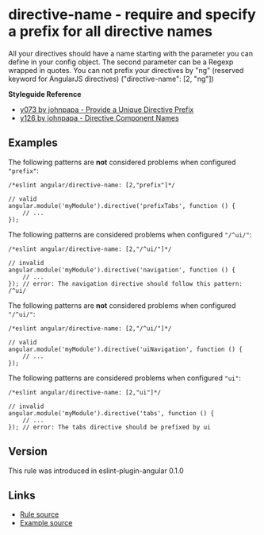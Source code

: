 <!-- WARNING: Generated documentation. Edit docs and examples in the rule and examples file ('rules/directive-name.js', 'examples/directive-name.js'). -->

# directive-name - require and specify a prefix for all directive names

All your directives should have a name starting with the parameter you can define in your config object.
The second parameter can be a Regexp wrapped in quotes.
You can not prefix your directives by "ng" (reserved keyword for AngularJS directives) ("directive-name":  [2, "ng"])

**Styleguide Reference**

* [y073 by johnpapa - Provide a Unique Directive Prefix](https://github.com/johnpapa/angular-styleguide#style-y073)
* [y126 by johnpapa - Directive Component Names](https://github.com/johnpapa/angular-styleguide#style-y126)

## Examples

The following patterns are **not** considered problems when configured `"prefix"`:

    /*eslint angular/directive-name: [2,"prefix"]*/

    // valid
    angular.module('myModule').directive('prefixTabs', function () {
        // ...
    });

The following patterns are considered problems when configured `"/^ui/"`:

    /*eslint angular/directive-name: [2,"/^ui/"]*/

    // invalid
    angular.module('myModule').directive('navigation', function () {
        // ...
    }); // error: The navigation directive should follow this pattern: /^ui/

The following patterns are **not** considered problems when configured `"/^ui/"`:

    /*eslint angular/directive-name: [2,"/^ui/"]*/

    // valid
    angular.module('myModule').directive('uiNavigation', function () {
        // ...
    });

The following patterns are considered problems when configured `"ui"`:

    /*eslint angular/directive-name: [2,"ui"]*/

    // invalid
    angular.module('myModule').directive('tabs', function () {
        // ...
    }); // error: The tabs directive should be prefixed by ui

## Version

This rule was introduced in eslint-plugin-angular 0.1.0

## Links

* [Rule source](../rules/directive-name.js)
* [Example source](../examples/directive-name.js)
